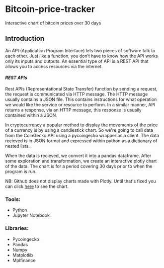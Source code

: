 # Bitcoin-price-tracker
Interactive chart of bitcoin prices over 30 days

## Introduction

An API (Application Program Interface) lets two pieces of software talk to each other. Just like a function, you don’t have to know how the API works only its inputs and outputs. An essential type of API is a REST API that allows you to access resources via the internet. 

#### *REST APIs* 

Rest APIs (Representational State Transfer) function by sending a request, the request is communicated via HTTP message. The HTTP message usually contains a JSON file. This contains instructions for what operation we would like the service or resource to perform. In a similar manner, API returns a response, via an HTTP message, this response is usually contained within a JSON.

In cryptocurrency a popular method to display the movements of the price of a currency is by using a candlestick chart. So we're going to call data from the CoinGecko API using a pycoingecko wrapper as a client. The data recieved is in JSON format and expressed within python as a dictionary of nested lists.

When the data is recieved, we convert it into a pandas dataframe. After some exploration and transformation, we create an interactive plotly chart of the data. The chart is for a period covering 30 days prior to when the program is run.

NB: Github does not display charts made with Plotly. Until that's fixed you can click [here](https://nbviewer.org/github/KelvinJC/Bitcoin-price-tracker/blob/main/Bitcoin%20price%20tracker.ipynb) to see the chart.


### Tools:
* Python
* Jupyter Notebook

### Libraries:
* Pycoingecko
* Pandas
* Numpy
* Matplotlib
* Mplfinance
